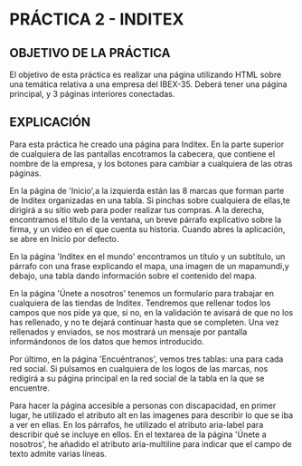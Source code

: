 # PRÁCTICA 2 - INDITEX

## OBJETIVO DE LA PRÁCTICA
El objetivo de esta práctica es realizar una página utilizando HTML sobre una temática relativa a una empresa del IBEX-35. 
Deberá tener una página principal, y 3 páginas interiores conectadas. 


## EXPLICACIÓN
Para esta práctica he creado una página para Inditex.
En la parte superior de cualquiera de las pantallas encotramos la cabecera, que contiene el nombre de la empresa, 
y los botones para cambiar a cualquiera de las otras páginas. 

En la página de 'Inicio',a la izquierda están las 8 marcas que forman parte de Inditex organizadas en una tabla. Si pinchas
sobre cualquiera de ellas,te dirigirá a su sitio web para poder realizar tus compras. A la derecha, encontramos el título
de la ventana, un breve párrafo explicativo sobre la firma, y un video en el que cuenta su historia. Cuando abres la 
aplicación, se abre en Inicio por defecto.

En la página 'Inditex en el mundo' encontramos un título y un subtítulo, un párrafo con una frase explicando el mapa, una 
imagen de un mapamundi,y  debajo, una tabla dando información sobre el contenido del mapa. 

En la página 'Únete a nosotros' tenemos un formulario para trabajar en cualquiera de las tiendas de Inditex. Tendremos que
rellenar todos los campos que nos pide ya que, si no, en la validación te avisará de que no los has rellenado, y no te dejará
continuar hasta que se completen. Una vez rellenados y enviados, se nos mostrará un mensaje por pantalla informándonos de 
los datos que hemos introducido. 

Por último, en la página 'Encuéntranos', vemos tres tablas: una para cada red social. Si pulsamos en cualquiera de los logos
de las marcas, nos redigirá a su página principal en la red social de la tabla en la que se encuentre. 

Para hacer la página accesible a personas con discapacidad, en primer lugar, he utilizado el atributo alt en las imagenes 
para describir lo que se iba a ver en ellas. En los párrafos, he utilizado el atributo aria-label para describir qué se incluye en ellos. 
En el textarea de la página 'Únete a nosotros', he añadido el atributo aria-multiline para indicar que el campo de texto admite
varias líneas. 


##


